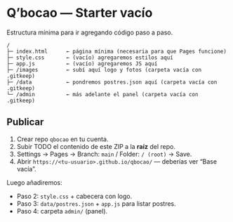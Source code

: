 
# Q’bocao — Starter vacío

Estructura mínima para ir agregando código paso a paso.

```
/
├─ index.html      ← página mínima (necesaria para que Pages funcione)
├─ style.css       ← (vacío) agregaremos estilos aquí
├─ app.js          ← (vacío) agregaremos JS aquí
├─ /images         ← subí aquí logo y fotos (carpeta vacía con .gitkeep)
├─ /data           ← pondremos postres.json aquí (carpeta vacía con .gitkeep)
└─ /admin          ← más adelante el panel (carpeta vacía con .gitkeep)
```

## Publicar
1) Crear repo `qbocao` en tu cuenta.
2) Subir TODO el contenido de este ZIP a la **raíz** del repo.
3) Settings → Pages → Branch: `main` / Folder: `/ (root)` → Save.
4) Abrir `https://<tu-usuario>.github.io/qbocao/` — deberías ver “Base vacía”.

Luego añadiremos:
- Paso 2: `style.css` + cabecera con logo.
- Paso 3: `data/postres.json` + `app.js` para listar postres.
- Paso 4: carpeta `admin/` (panel).
